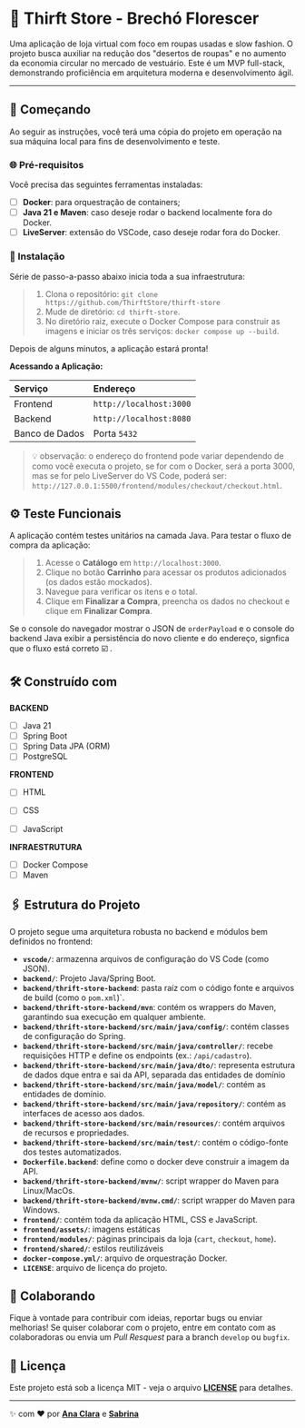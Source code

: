# 🪷 Thirft Store - Brechó Florescer 

Uma aplicação de loja virtual com foco em roupas usadas e slow fashion. O projeto busca auxiliar na redução dos "desertos de roupas" e no aumento da economia circular no mercado de vestuário. 
Este é um MVP full-stack, demonstrando proficiência em arquitetura moderna e desenvolvimento ágil. 

---

## 🚀  Começando
Ao seguir as instruções, você terá uma cópia do projeto em operação na sua máquina local para fins de desenvolvimento e teste. 

### 🌐 Pré-requisitos
Você precisa das seguintes ferramentas instaladas: 

- [ ] **Docker**: para orquestração de containers;
- [ ] **Java 21 e Maven**: caso deseje rodar o backend localmente fora do Docker.
- [ ] **LiveServer**: extensão do VSCode, caso deseje rodar fora do Docker.

### 🔧 Instalação
Série de passo-a-passo abaixo inicia toda a sua infraestrutura:

> 1. Clona o repositório:
> ``git clone https://github.com/ThirftStore/thirft-store ``
>  2. Mude de diretório:  ``cd thirft-store``.
>  3. No diretório raiz, execute o Docker Compose para construir as imagens e iniciar os três serviços:  ``docker compose up --build``.
 
 Depois de alguns minutos, a aplicação estará pronta!

 **Acessando a Aplicação:** 

 | Serviço | Endereço |
| :--- | :--- |
| Frontend | `http://localhost:3000`|
| Backend | `http://localhost:8080` |
| Banco de Dados | Porta `5432` |
> 💡 observação:
> o endereço do frontend pode variar dependendo de como você executa o projeto, se for com o Docker, será a porta 3000, mas se for pelo LiveServer do VS Code, poderá ser: ``http://127.0.0.1:5500/frontend/modules/checkout/checkout.html``.


 ## ⚙️ Teste Funcionais 
 A aplicação contém testes unitários na camada Java. Para testar o fluxo de compra da aplicação: 

 > 1. Acesse o **Catálogo** em ``http://localhost:3000``.
 > 2. Clique no botão **Carrinho** para acessar os produtos adicionados (os dados estão mockados).
 > 3. Navegue para verificar os itens e o total.
 > 4. Clique em **Finalizar a Compra**, preencha os dados no checkout e clique em **Finalizar Compra**.

 Se o console do navegador mostrar o JSON de ``orderPayload`` e o console do backend Java exibir a persistência do novo cliente e do endereço, signfica que o fluxo está correto ☑️ .

 ## 🛠️ Construído com 
 **BACKEND**
- [ ] Java 21
- [ ] Spring Boot
- [ ] Spring Data JPA (ORM)
- [ ] PostgreSQL

**FRONTEND**
- [ ] HTML
- [ ] CSS
- [ ] JavaScript


**INFRAESTRUTURA**
- [ ] Docker Compose 
- [ ] Maven

## 🖇️ Estrutura do Projeto 

O projeto segue uma arquitetura robusta no backend e módulos bem definidos no frontend: 

- **`vscode/`**: armazenna arquivos de configuração do VS Code (como JSON).
- **`backend/`**: Projeto Java/Spring Boot.
- **`backend/thrift-store-backend`**: pasta raíz com o código fonte e arquivos de build (como o ``pom.xml``)`.
- **`backend/thrift-store-backend/mvn`**: contém os wrappers do Maven, garantindo sua execução em qualquer ambiente.
- **`backend/thrift-store-backend/src/main/java/config/`**: contém classes de configuração do Spring.
- **`backend/thrift-store-backend/src/main/java/controller/`**: recebe requisições HTTP  e define os endpoints (ex.: ``/api/cadastro``).  
- **`backend/thrift-store-backend/src/main/java/dto/`**: representa estrutura de dados dque entra e sai da API, separada das entidades de domínio
- **`backend/thrift-store-backend/src/main/java/model/`**: contém as entidades de domínio.
- **`backend/thrift-store-backend/src/main/java/repository/`**: contém as interfaces de acesso aos dados.
- **`backend/thrift-store-backend/src/main/resources/`**: contém arquivos de recursos e propriedades.
- **`backend/thrift-store-backend/src/main/test/`**: contém o código-fonte dos testes automatizados.
- **`Dockerfile.backend`**: define como o docker deve construir a imagem da API.
- **`backend/thrift-store-backend/mvnw/`**: script wrapper do Maven para Linux/MacOs.
- **`backend/thrift-store-backend/mvnw.cmd/`**: script wrapper do Maven para Windows.
- **`frontend/`**: contém toda da aplicação HTML, CSS e JavaScript.
- **`frontend/assets/`**: imagens estáticas
- **`frontend/modules/`**: páginas principais da loja (``cart``, ``checkout``, ``home``).
- **`frontend/shared/`**: estilos reutilizáveis
- **`docker-compose.yml/`**: arquivo de orquestração Docker.
- **`LICENSE`**: arquivo de licença do projeto. 

## 🤝 Colaborando 
Fique à vontade para contribuir com ideias, reportar bugs ou enviar melhorias! Se quiser colaborar com o projeto, entre em contato com as colaboradoras ou envia um _Pull Resquest_ para a branch ``develop`` ou ``bugfix``.

## 📄 Licença 
Este projeto está sob a licença MIT - veja o arquivo **[LICENSE](./License)** para detalhes. 

---
✨ com ❤️ por **[Ana Clara](https://github.com/anaacllara)** e **[Sabrina](https://github.com/Sabrina-Abreu)**
